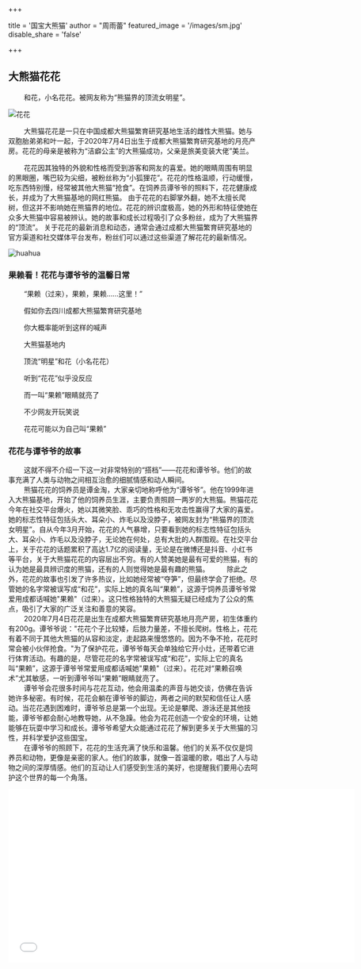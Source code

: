 +++

title = '国宝大熊猫'
author = "周雨蕾"
featured_image = '/images/sm.jpg'
disable_share = 'false'

+++

## 大熊猫花花
&nbsp;&nbsp;&nbsp;&nbsp;&nbsp;&nbsp;&nbsp;&nbsp;和花，小名花花。被网友称为“熊猫界的顶流女明星”。

![花花](https://wx4.sinaimg.cn/orj480/003w6C4Mly1hkuaig3x6fj61at0qcb2902.jpg)

&nbsp;&nbsp;&nbsp;&nbsp;&nbsp;&nbsp;&nbsp;&nbsp;大熊猫花花是一只在中国成都大熊猫繁育研究基地生活的雌性大熊猫。她与双胞胎弟弟和叶一起，于2020年7月4日出生于成都大熊猫繁育研究基地的月亮产房。花花的母亲是被称为“洁癖公主”的大熊猫成功，父亲是旅美变装大佬”美兰。

&nbsp;&nbsp;&nbsp;&nbsp;&nbsp;&nbsp;&nbsp;&nbsp;花花因其独特的外貌和性格而受到游客和网友的喜爱。她的眼睛周围有明显的黑眼圈，嘴巴较为尖细，被粉丝称为“小狐狸花”。花花的性格温顺，行动缓慢，吃东西特别慢，经常被其他大熊猫“抢食”。在饲养员谭爷爷的照料下，花花健康成长，并成为了大熊猫基地的网红熊猫。
由于花花的右脚掌外翻，她不太擅长爬树，但这并不影响她在熊猫界的地位。花花的辨识度极高，她的外形和特征使她在众多大熊猫中容易被辨认。她的故事和成长过程吸引了众多粉丝，成为了大熊猫界的“顶流”。
关于花花的最新消息和动态，通常会通过成都大熊猫繁育研究基地的官方渠道和社交媒体平台发布，粉丝们可以通过这些渠道了解花花的最新情况。

![huahua](https://img1.baidu.com/it/u=192805171,950502106&fm=253&fmt=auto&app=120&f=JPEG?w=640&h=360)

### 果赖看！花花与谭爷爷的温馨日常
&nbsp;&nbsp;&nbsp;&nbsp;&nbsp;&nbsp;&nbsp;&nbsp;“果赖（过来），果赖，果赖……这里！”

&nbsp;&nbsp;&nbsp;&nbsp;&nbsp;&nbsp;&nbsp;&nbsp;假如你去四川成都大熊猫繁育研究基地

&nbsp;&nbsp;&nbsp;&nbsp;&nbsp;&nbsp;&nbsp;&nbsp;你大概率能听到这样的喊声

&nbsp;&nbsp;&nbsp;&nbsp;&nbsp;&nbsp;&nbsp;&nbsp;大熊猫基地内

&nbsp;&nbsp;&nbsp;&nbsp;&nbsp;&nbsp;&nbsp;&nbsp;顶流“明星”和花（小名花花）

&nbsp;&nbsp;&nbsp;&nbsp;&nbsp;&nbsp;&nbsp;&nbsp;听到“花花”似乎没反应

&nbsp;&nbsp;&nbsp;&nbsp;&nbsp;&nbsp;&nbsp;&nbsp;而一叫“果赖”眼睛就亮了

&nbsp;&nbsp;&nbsp;&nbsp;&nbsp;&nbsp;&nbsp;&nbsp;不少网友开玩笑说

&nbsp;&nbsp;&nbsp;&nbsp;&nbsp;&nbsp;&nbsp;&nbsp;花花可能以为自己叫“果赖”  


### 花花与谭爷爷的故事
&nbsp;&nbsp;&nbsp;&nbsp;&nbsp;&nbsp;&nbsp;&nbsp;这就不得不介绍一下这一对非常特别的“搭档”——花花和谭爷爷。他们的故事充满了人类与动物之间相互治愈的细腻情感和动人瞬间。  
&nbsp;&nbsp;&nbsp;&nbsp;&nbsp;&nbsp;&nbsp;&nbsp;熊猫花花的饲养员是谭金淘，大家亲切地称呼他为“谭爷爷”。他在1999年进入大熊猫基地，开始了他的饲养员生涯，主要负责照顾一两岁的大熊猫。熊猫花花今年在社交平台爆火，她以其微笑脸、乖巧的性格和无攻击性赢得了大家的喜爱。她的标志性特征包括头大、耳朵小、炸毛以及没脖子，被网友封为“熊猫界的顶流女明星”。自从今年3月开始，花花的人气暴增，只要看到她的标志性特征包括头大、耳朵小、炸毛以及没脖子，无论她在何处，总有大批的人群围观。在社交平台上，关于花花的话题累积了高达1.7亿的阅读量，无论是在微博还是抖音、小红书等平台，关于大熊猫花花的内容层出不穷。有的人赞美她是最有可爱的熊猫，有的认为她是最具辨识度的熊猫，还有的人则觉得她是最有趣的熊猫。
&nbsp;&nbsp;&nbsp;&nbsp;&nbsp;&nbsp;&nbsp;&nbsp;除此之外，花花的故事也引发了许多热议，比如她经常被“夺笋”，但最终学会了拒绝。尽管她的名字常被误写成“和花”，实际上她的真名叫“果赖”，这源于饲养员谭爷爷常爱用成都话喊她"果赖"（过来）。这只性格独特的大熊猫无疑已经成为了公众的焦点，吸引了大家的广泛关注和善意的笑容。  
&nbsp;&nbsp;&nbsp;&nbsp;&nbsp;&nbsp;&nbsp;&nbsp;2020年7月4日花花是出生在成都大熊猫繁育研究基地月亮产房，初生体重约有200g。谭爷爷说："花花个子比较矮，后肢力量差，不擅长爬树。性格上，花花有着不同于其他大熊猫的从容和淡定，走起路来慢悠悠的。因为不争不抢，花花时常会被小伙伴抢食。"为了保护花花，谭爷爷每天会单独给它开小灶，还带着它进行体育活动。有趣的是，尽管花花的名字常被误写成“和花”，实际上它的真名叫“果赖”，这源于谭爷爷常爱用成都话喊她"果赖"（过来）。花花对“果赖召唤术”尤其敏感，一听到谭爷爷叫“果赖”眼睛就亮了。  
&nbsp;&nbsp;&nbsp;&nbsp;&nbsp;&nbsp;&nbsp;&nbsp;谭爷爷会花很多时间与花花互动，他会用温柔的声音与她交谈，仿佛在告诉她许多秘密。有时候，花花会躺在谭爷爷的脚边，两者之间的默契和信任让人感动。当花花遇到困难时，谭爷爷总是第一个出现。无论是攀爬、游泳还是其他技能，谭爷爷都会耐心地教导她，从不急躁。他会为花花创造一个安全的环境，让她能够在玩耍中学习和成长。谭爷爷希望大众能通过花花了解到更多关于大熊猫的习性，并科学爱护这些国宝。    
&nbsp;&nbsp;&nbsp;&nbsp;&nbsp;&nbsp;&nbsp;&nbsp;在谭爷爷的照顾下，花花的生活充满了快乐和温馨。他们的关系不仅仅是饲养员和动物，更像是亲密的家人。他们的故事，就像一首温暖的歌，唱出了人与动物之间的深厚情感。他们的互动让人们感受到生活的美好，也提醒我们要用心去呵护这个世界的每一个角落。  

<iframe src="//player.bilibili.com/player.html?aid=811536728&bvid=BV1R34y1h7N2&cid=719740675&p=1" scrolling="no" border="0" frameborder="no" framespacing="0" allowfullscreen="true"width="700px" height="350px"> </iframe>

                                  

